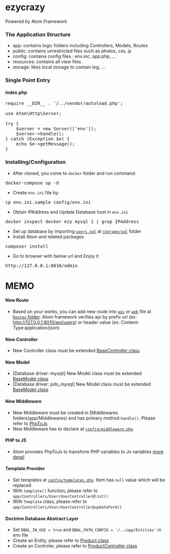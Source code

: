 # ezycrazy
Powered by Atom Framework

### The Application Structure
- app: contains logic folders including Controllers, Models, Routes
- public: contains unrestricted files such as photos, css, js
- config: contains config files : env.inc, app.php, ...
- resources: contains all view files.
- storage: likes local storage to contain log, ...

### Single Point Entry
#### index.php
<pre>
require __DIR__ . '/../vendor/autoload.php';

use Atom\Http\Server;

try {
    $server = new Server(['env']);
    $server->handle();
} catch (Exception $e) {
    echo $e->getMessage();
}
</pre>

### Installing/Configuration
- After cloned, you come to `docker` folder and run command:
<pre>
docker-compose up -d
</pre>
- Create `env.ini` file by:
<pre>
cp env.ini.sample config/env.ini
</pre>
- Obtain IPAddress and Update Database host in `env.ini`
<pre>
docker inspect docker_ezy_mysql_1 | grep IPAddress
</pre>
- Set up database by importing [`users.sql`](https://github.com/cuongnd88/ezycrazy/blob/master/storage/sql/users.sql) at [`storage/sql`](https://github.com/cuongnd88/ezycrazy/tree/master/storage) folder
- Install Atom and related packages
<pre>
composer install
</pre>
- Go to browser with below url and Enjoy it
<pre>
http://127.0.0.1:8010/admin
</pre>

MEMO
====
#### New Route
* Based on your works, you can add new route into [`api`](app/Routes/api.php) or [`web`](https://github.com/cuongnd88/ezycrazy/blob/master/app/Routes/web.php) file at [`Routes` folder](https://github.com/cuongnd88/ezycrazy/tree/master/app/Routes).
Atom framework verifies api by prefix url (ex: http://127.0.0.1:8010/api/users) or header value (ex: Content-Type:application/json)

#### New Controller
* New Controller class must be extended [BaseController class](app/Controllers/User/UserController.php)

#### New Model
* [Database driver: mysqli] New Model class must be extended [BaseModel class](app/Models/User.php)
* [Database driver: pdo_mysql] New Model class must be extended [BaseModel class](app/Models/Account.php)

#### New Middleware
* New Middleware must be created in [Middlewares folders(app/Middlewares) and has primary method `handle()`. Please refer to [PhpToJs](app/Middlewares/PhpToJs.php)
* New Middleware has to declare at [`config/middleware.php`](config/middleware.php)

#### PHP to JS
* Atom provides PhpToJs to transform PHP variables to Js variables [more detail](app/Middlewares/PhpToJs.php)

#### Template Provider
* Set templates at [`config/templates.php`](config/templates.php). Item has `null` value which will be replaced
* With `template()` function, please refer to `app/Controllers/User/UserController@list()`
* With `Template` class, please refer to `app/Controllers/User/UserController@updateForm()`

#### Doctrine Database Abstract Layer
* Set `DBAL_IN_USE = true` and `DBAL_PATH_CONFIG = '/../app/Entities'` in env file
* Create an Entity, please refer to [Product class](app/Entities/Product.php)
* Create an Controler, please refer to [ProductController class](app/Controllers/Product/ProductController.php)

